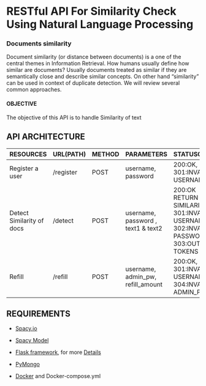 # RESTful API For Similarity Check Using Natural Language Processing

### Documents similarity
Document similarity (or distance between documents) is a one of the central themes in Information Retrieval. How humans usually define how similar are documents? Usually documents treated as similar if they are semantically close and describe similar concepts. On other hand “similarity” can be used in context of duplicate detection. We will review several common approaches.

#### OBJECTIVE
The objective of this API is to handle Similarity of text

## API ARCHITECTURE
|RESOURCES |URL(PATH) |METHOD |PARAMETERS |STATUSCODE|
|----------|-------|--------|--------------|----------|
|Register a user | /register | POST | username, password | 200:OK,  301:INVALID USERNAME |
|Detect Similarity of docs | /detect | POST | username, password , text1 & text2 |200:OK RETURN SIMILARITY ,   301:INVALID USERNAME,    302:INVALID PASSWORD,    303:OUT OF TOKENS
|Refill | /refill | POST | username,  admin_pw,  refill_amount |  200:OK,  301:INVALID USERNAME , 304:INVALID ADMIN_PW


## REQUIREMENTS

- [Spacy.io](https://spacy.io/models/en)

- [Spacy Model](https://github.com/explosion/spacy-models/releases//tag/en_core_web_sm-2.1.0)

- [Flask framework](https://github.com/pallets/flask), for more [Details](https://www.fullstackpython.com/flask.html)

- [PyMongo](https://api.mongodb.com/python/current/)

- [Docker](https://www.docker.com/) and Docker-compose.yml
